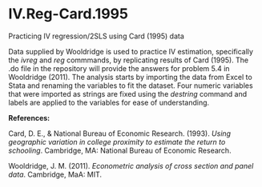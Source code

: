 # IV.Reg-Card.1995
Practicing IV regression/2SLS using Card (1995) data

Data supplied by Wooldridge is used to practice IV estimation, specifically the *ivreg* and *reg* commmands, by replicating results of Card (1995). The .do file in the repository will provide the answers for problem 5.4 in Wooldridge (2011). The analysis starts by importing the data from Excel to Stata and renaming the variables to fit the dataset. Four numeric variables that were imported as strings are fixed using the *destring* command and labels are applied to the variables for ease of understanding. 


**References:**

Card, D. E., & National Bureau of Economic Research. (1993). *Using geographic variation in college proximity to estimate the return to schooling*. Cambridge, MA: National Bureau of Economic Research.

Wooldridge, J. M. (2011). *Econometric analysis of cross section and panel data*. Cambridge, MaA: MIT.



